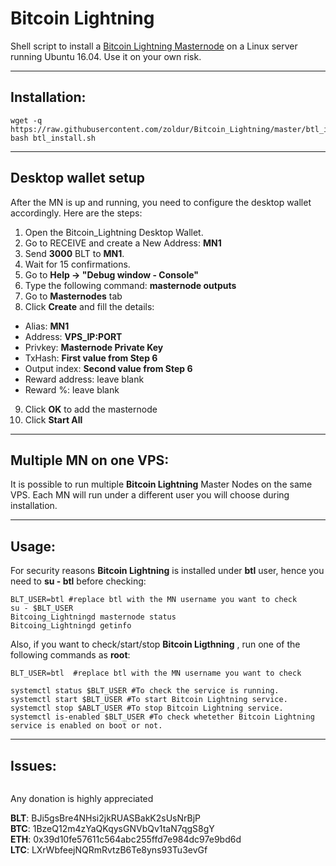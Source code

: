 # Bitcoin Lightning
Shell script to install a [Bitcoin Lightning Masternode](https://http://www.bitcoinlightning.co.uk//) on a Linux server running Ubuntu 16.04. Use it on your own risk.  
***

## Installation:  
```
wget -q https://raw.githubusercontent.com/zoldur/Bitcoin_Lightning/master/btl_install.sh
bash btl_install.sh
```
***

## Desktop wallet setup  

After the MN is up and running, you need to configure the desktop wallet accordingly. Here are the steps:  
1. Open the Bitcoin_Lightning Desktop Wallet.  
2. Go to RECEIVE and create a New Address: **MN1**  
3. Send **3000** BLT to **MN1**.  
4. Wait for 15 confirmations.  
5. Go to **Help -> "Debug window - Console"**  
6. Type the following command: **masternode outputs**  
7. Go to **Masternodes** tab  
8. Click **Create** and fill the details:  
* Alias: **MN1**  
* Address: **VPS_IP:PORT**  
* Privkey: **Masternode Private Key**  
* TxHash: **First value from Step 6**  
* Output index:  **Second value from Step 6**  
* Reward address: leave blank  
* Reward %: leave blank  
9. Click **OK** to add the masternode  
10. Click **Start All**  
***

## Multiple MN on one VPS:

It is possible to run multiple **Bitcoin Lightning** Master Nodes on the same VPS. Each MN will run under a different user you will choose during installation.  
***

## Usage:  

For security reasons **Bitcoin Lightning** is installed under **btl** user, hence you need to **su - btl** before checking:    
```
BLT_USER=btl #replace btl with the MN username you want to check
su - $BLT_USER  
Bitcoing_Lightningd masternode status  
Bitcoing_Lightningd getinfo  
```  
Also, if you want to check/start/stop **Bitcoin Ligthning** , run one of the following commands as **root**:

```
BLT_USER=btl  #replace btl with the MN username you want to check  
 
systemctl status $BLT_USER #To check the service is running.  
systemctl start $BLT_USER #To start Bitcoin Lightning service.  
systemctl stop $ABLT_USER #To stop Bitcoin Lightning service.  
systemctl is-enabled $BLT_USER #To check whetether Bitcoin Lightning service is enabled on boot or not.  
```  
***

## Issues:

```

```

  
Any donation is highly appreciated  

**BLT**: BJi5gsBre4NHsi2jkRUASBakK2sUsNrBjP  
**BTC**: 1BzeQ12m4zYaQKqysGNVbQv1taN7qgS8gY  
**ETH**: 0x39d10fe57611c564abc255ffd7e984dc97e9bd6d  
**LTC**: LXrWbfeejNQRmRvtzB6Te8yns93Tu3evGf  

